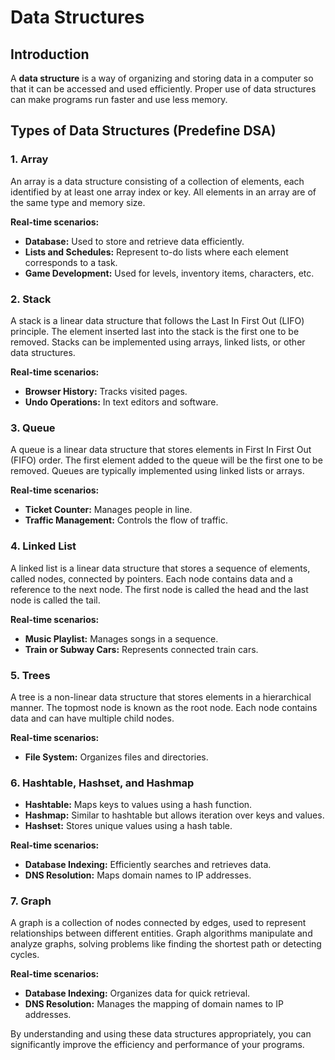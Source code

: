 # Data Structures

## Introduction
 
A **data structure** is a way of organizing and storing data in a computer so that it can be accessed and used efficiently. Proper use of data structures can make programs run faster and use less memory.

## Types of Data Structures (Predefine DSA)

### 1. Array 
An array is a data structure consisting of a collection of elements, each identified by at least one array index or key. All elements in an array are of the same type and memory size.

**Real-time scenarios:**
- **Database:** Used to store and retrieve data efficiently. 
- **Lists and Schedules:** Represent to-do lists where each element corresponds to a task.
- **Game Development:** Used for levels, inventory items, characters, etc.

### 2. Stack 
A stack is a linear data structure that follows the Last In First Out (LIFO) principle. The element inserted last into the stack is the first one to be removed. Stacks can be implemented using arrays, linked lists, or other data structures.
 
**Real-time scenarios:**
- **Browser History:** Tracks visited pages.
- **Undo Operations:** In text editors and software.

### 3. Queue
A queue is a linear data structure that stores elements in First In First Out (FIFO) order. The first element added to the queue will be the first one to be removed. Queues are typically implemented using linked lists or arrays.

**Real-time scenarios:**
- **Ticket Counter:** Manages people in line.
- **Traffic Management:** Controls the flow of traffic.

### 4. Linked List
A linked list is a linear data structure that stores a sequence of elements, called nodes, connected by pointers. Each node contains data and a reference to the next node. The first node is called the head and the last node is called the tail.

**Real-time scenarios:**
- **Music Playlist:** Manages songs in a sequence.
- **Train or Subway Cars:** Represents connected train cars.

### 5. Trees
A tree is a non-linear data structure that stores elements in a hierarchical manner. The topmost node is known as the root node. Each node contains data and can have multiple child nodes.

**Real-time scenarios:**
- **File System:** Organizes files and directories.

### 6. Hashtable, Hashset, and Hashmap
- **Hashtable:** Maps keys to values using a hash function.
- **Hashmap:** Similar to hashtable but allows iteration over keys and values.
- **Hashset:** Stores unique values using a hash table.

**Real-time scenarios:**
- **Database Indexing:** Efficiently searches and retrieves data.
- **DNS Resolution:** Maps domain names to IP addresses.

### 7. Graph
A graph is a collection of nodes connected by edges, used to represent relationships between different entities. Graph algorithms manipulate and analyze graphs, solving problems like finding the shortest path or detecting cycles.

**Real-time scenarios:**
- **Database Indexing:** Organizes data for quick retrieval.
- **DNS Resolution:** Manages the mapping of domain names to IP addresses.

By understanding and using these data structures appropriately, you can significantly improve the efficiency and performance of your programs.
